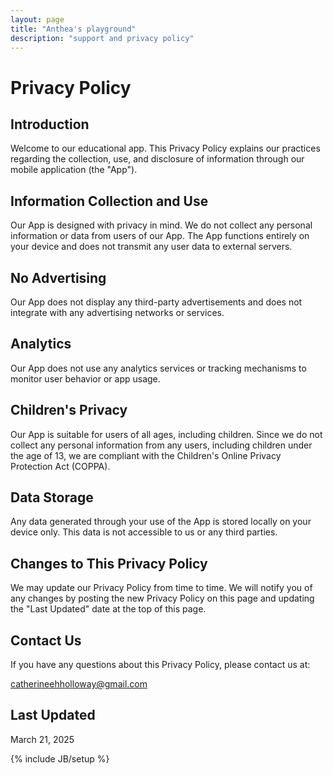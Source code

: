 ```yaml
---
layout: page
title: "Anthea's playground"
description: "support and privacy policy"
---
```


# Privacy Policy

## Introduction

Welcome to our educational app. This Privacy Policy explains our practices regarding the collection, use, and disclosure of information through our mobile application (the "App").

## Information Collection and Use

Our App is designed with privacy in mind. We do not collect any personal information or data from users of our App. The App functions entirely on your device and does not transmit any user data to external servers.

## No Advertising

Our App does not display any third-party advertisements and does not integrate with any advertising networks or services.

## Analytics

Our App does not use any analytics services or tracking mechanisms to monitor user behavior or app usage.

## Children's Privacy

Our App is suitable for users of all ages, including children. Since we do not collect any personal information from any users, including children under the age of 13, we are compliant with the Children's Online Privacy Protection Act (COPPA).

## Data Storage

Any data generated through your use of the App is stored locally on your device only. This data is not accessible to us or any third parties.

## Changes to This Privacy Policy

We may update our Privacy Policy from time to time. We will notify you of any changes by posting the new Privacy Policy on this page and updating the "Last Updated" date at the top of this page.

## Contact Us

If you have any questions about this Privacy Policy, please contact us at:

catherineehholloway@gmail.com

## Last Updated

March 21, 2025

{% include JB/setup %}
